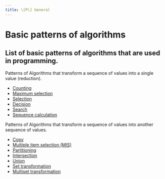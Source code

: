 ```yaml
---
title: \[P\] General
---
```


# Basic patterns of algorithms

## List of basic patterns of algorithms that are used in programming.

Patterns of Algorithms that transform a sequence of values into a single value (reduction).

- [Counting](/materials/programming/single.md#counting)
- [Maximum selection](/materials/programming/single.md#maximum-selection)
- [Selection](/materials/programming/single.md#selection)
- [Decision](/materials/programming/single.md#decision)
- [Search](/materials/programming/single.md#search)
- [Sequence calculation](/materials/programming/single.md#sequence-calculation)

Patterns of Algorithms that transform a sequence of values into another sequence of values.

- [Copy](/materials/programming/sequence.md#copy)
- [Multiple item selection (MIS)](/materials/programming/sequence.md#multiple-item-selection-mis)
- [Partitioning](/materials/programming/sequence.md#partitioning)
- [Intersection](/materials/programming/sequence.md#intersection)
- [Union](/materials/programming/sequence.md#union)
- [Set transformation](/materials/programming/sequence.md#set-transformation)
- [Multiset transformation](/materials/programming/sequence.md#multiset-transformation)
